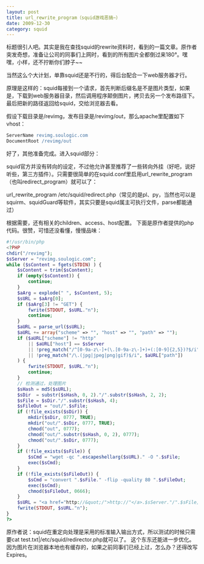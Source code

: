 ```yaml
---
layout: post
title: url_rewrite_program（squid游戏恶搞~）
date: 2009-12-30
category: squid
---
```


标题很引人吧。其实是我在查找squid的rewrite资料时，看到的一篇文章。原作者突发奇想，准备让公司的同事们上网时，看到的所有图片全都倒过来180°。嘿嘿，小样，还不拧断你们脖子~~

当然这么个大计划，单靠squid还是不行的，得后台配合一下web服务器才行。

原理是这样的：squid每接到一个请求，首先判断后缀名是不是图片类型，如果是，下载到web服务器目录，然后调用程序颠倒图片，拷贝去另一个发布路径下。最后把新的路径返回给squid，交给浏览器去看。

假设下载目录是/revimg，发布目录是/revimg/out，那么apache里配置如下vhost：
```apache
ServerName revimg.soulogic.com
DocumentRoot /revimg/out
```
好了，其他准备完成。进入squid部分：

squid官方并没有转向的设定，不过他允许甚至推荐了一些转向外挂（好吧，说好听些，第三方插件）。只需要很简单的在squid.conf里启用url_rewrite_program（也叫redirect_program）就可以了：

url_rewrite_program /etc/squid/redirect.php（常见的是pl、py，当然也可以是squirm、squidGuard等软件，其实只要是squid属主可执行文件，parse都能通过）

根据需要，还有相关的children、access、host配置。
下面是原作者提供的php代码。很赞，可惜还没看懂，慢慢品味：
```php
#!/usr/bin/php
<?PHP
chdir("/revimg");
$sServer = "revimg.soulogic.com";
while ($sContent = fgets(STDIN) ) {
    $sContent = trim($sContent);
    if (empty($sContent)) {
        continue;
    }
    $aArg = explode(" ", $sContent, 5);
    $sURL = $aArg[0];
    if ($aArg[3] != "GET") {
        fwrite(STDOUT, $sURL."n");
        continue;
    }
    $aURL = parse_url($sURL);
    $aURL += array("scheme" => "", "host" => "", "path" => "");
    if ($aURL["scheme"] != "http"
        || $aURL["host"] == $sServer
        || !preg_match("/^[0-9a-z\-]+(\.[0-9a-z\-]+)+(:[0-9]{2,5})?$/i", $aURL["host"])
        || !preg_match("/\.(jpg|jpeg|png|gif)$/i", $aURL["path"])
    ) {
        fwrite(STDOUT, $sURL."n");
        continue;
    }
    // 检测通过，处理图片
    $sHash = md5($sURL);
    $sDir  = substr($sHash, 0, 2)."/".substr($sHash, 2, 2);
    $sFile = $sDir."/".substr($sHash, 4);
    $sFileOut = "out/".$sFile;
    if (!file_exists($sDir)) {
        mkdir($sDir, 0777, TRUE);
        mkdir("out/".$sDir, 0777, TRUE);
        chmod("out", 0777);
        chmod("out/".substr($sHash, 0, 2), 0777);
        chmod("out/".$sDir, 0777);
    }
    if (!file_exists($sFile)) {
        $sCmd = "wget -qc ".escapeshellarg($sURL)." -O ".$sFile;
        exec($sCmd);
    }
    if (!file_exists($sFileOut)) {
        $sCmd = "convert ".$sFile." -flip -quality 80 ".$sFileOut;
        exec($sCmd);
        chmod($sFileOut, 0666);
    }
    $sURL = "<a href="http://&quot;/">http://"</a>.$sServer."/".$sFile;
    fwrite(STDOUT, $sURL."n");
}
?>
```
原作者说：squid在重定向处理是采用的标准输入输出方式，所以测试的时候只需要cat test.txt|/etc/squid/redirector.php就可以了。
这个东东还能进一步优化。因为图片在浏览器本地也有缓存的，如果之前同事们已经上过，怎么办？还得改写Expires。
